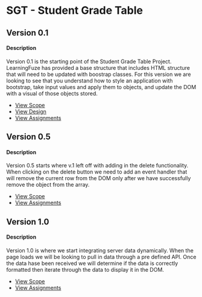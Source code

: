 # SGT - Student Grade Table

## Version 0.1
#### Description
Version 0.1 is the starting point of the Student Grade Table Project. LearningFuze has provided a base structure that
includes HTML structure that will need to be updated with boostrap classes. For this version we are looking to see that you
understand how to style an application with bootstrap, take input values and apply them to objects, and update the DOM
with a visual of those objects stored.

- <a href="https://github.com/Learning-Fuze/SGT/tree/v.1#scope">View Scope</a>
- <a href="https://github.com/Learning-Fuze/SGT/tree/v.1#design">View Design</a>
- <a href="https://github.com/Learning-Fuze/SGT/tree/v.1#assignments---aka-criteria-for-success-on-this-version-of-the-project">View Assignments</a>

## Version 0.5
#### Description
Version 0.5 starts where v.1 left off with adding in the delete functionality. When clicking on the delete button we need to add an event handler that will remove the current row
from the DOM only after we have successfully remove the object from the array.

- <a href="https://github.com/Learning-Fuze/SGT/tree/v.5/README.md#scope">View Scope</a>
- <a href="https://github.com/Learning-Fuze/SGT/tree/v.5/README.md#assignments---aka-criteria-for-success-on-this-version-of-the-project">View Assignments</a>

## Version 1.0
#### Description
Version 1.0 is where we start integrating server data dynamically. When the page loads we will be looking to pull in data through a pre defined API. Once the data hase been received
we will determine if the data is correctly formatted then iterate through the data to display it in the DOM.

- <a href="https://github.com/Learning-Fuze/SGT/tree/v1.0#scope">View Scope</a>
- <a href="https://github.com/Learning-Fuze/SGT/tree/v1.0#assignments---aka-criteria-for-success-on-this-version-of-the-project">View Assignments</a>
